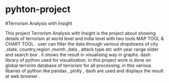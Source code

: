 # pyhton-project
#Terrorism Analysis with Insight

This project Terrorism Analysis with Insight is the project about showing details of terrorism at world level and india level with two tools MAP TOOL & CHART TOOL .
user can filter the data through various dropdowns of city ,state, country,region ,month ,data , attack type etc with year range slider and search box .
it shows the result in visualising way in graphs.
dash library of python used for visualization.
in this project work is done on global terrorim database of terrorism for all processing.
in this various libaries of python like pandas , plotly , dash are used and displays the result at web browser .
